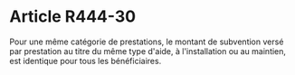 # Article R444-30

<div align='left'>Pour une même catégorie de prestations, le montant de subvention versé par prestation au titre du même type d'aide, à l'installation ou au maintien, est identique pour tous les bénéficiaires. <br/><br/><br/></div>